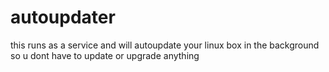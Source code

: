 # autoupdater
this runs as a service and will autoupdate your linux box in the background so u dont have to update or upgrade anything
